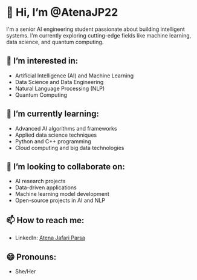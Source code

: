 # 👋 Hi, I’m @AtenaJP22

I'm a senior AI engineering student passionate about building intelligent systems. I'm currently exploring cutting-edge fields like machine learning, data science, and quantum computing.

## 👀 I’m interested in:
- Artificial Intelligence (AI) and Machine Learning
- Data Science and Data Engineering
- Natural Language Processing (NLP)
- Quantum Computing

## 🌱 I’m currently learning:
- Advanced AI algorithms and frameworks
- Applied data science techniques
- Python and C++ programming
- Cloud computing and big data technologies

## 💞️ I’m looking to collaborate on:
- AI research projects
- Data-driven applications
- Machine learning model development
- Open-source projects in AI and NLP

## 📫 How to reach me:
- LinkedIn: [Atena Jafari Parsa](https://www.linkedin.com/in/atena-jafari-parsa/)

## 😄 Pronouns:
- She/Her


<!---
AtenaJP22/AtenaJP22 is a ✨ special ✨ repository because its `README.md` (this file) appears on your GitHub profile.
You can click the Preview link to take a look at your changes.
--->
